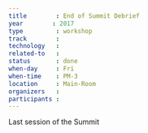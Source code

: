 ```yaml
---
title        : End of Summit Debrief
year		: 2017
type         : workshop
track        : 
technology   :
related-to   :
status       : done
when-day     : Fri
when-time    : PM-3
location     : Main-Room
organizers   : 
participants : 
---
```


Last session of the Summit
